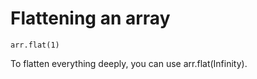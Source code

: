 # Flattening an array

    arr.flat(1)

To flatten everything deeply, you can use arr.flat(Infinity).